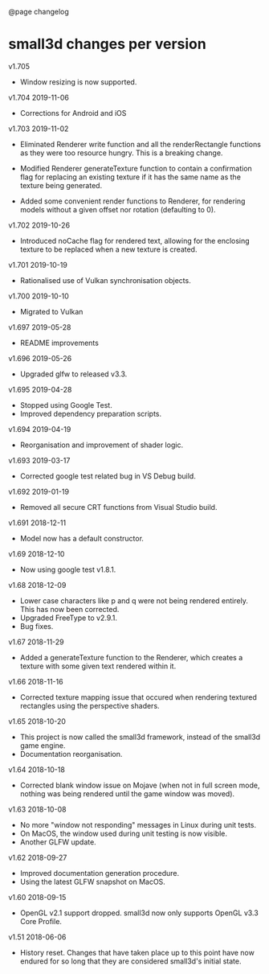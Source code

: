 @page changelog

small3d changes per version
===========================

v1.705

- Window resizing is now supported.

v1.704 2019-11-06

- Corrections for Android and iOS

v1.703 2019-11-02

- Eliminated Renderer write function and all the renderRectangle
  functions as they were too resource hungry. This is a breaking change.
  
- Modified Renderer generateTexture function to contain a confirmation
  flag for replacing an existing texture if it has the same name as
  the texture being generated.
  
- Added some convenient render functions to Renderer, for rendering models
  without a given offset nor rotation (defaulting to 0).

v1.702 2019-10-26

- Introduced noCache flag for rendered text, allowing for the enclosing
  texture to be replaced when a new texture is created.

v1.701 2019-10-19

- Rationalised use of Vulkan synchronisation objects.

v1.700 2019-10-10

- Migrated to Vulkan

v1.697 2019-05-28

- README improvements

v1.696 2019-05-26

- Upgraded glfw to released v3.3.

v1.695 2019-04-28

- Stopped using Google Test.
- Improved dependency preparation scripts.

v1.694 2019-04-19

- Reorganisation and improvement of shader logic.

v1.693 2019-03-17

- Corrected google test related bug in VS Debug build.

v1.692 2019-01-19

- Removed all secure CRT functions from Visual Studio build.

v1.691 2018-12-11

 - Model now has a default constructor.

v1.69 2018-12-10

 - Now using google test v1.8.1.

v1.68 2018-12-09

 - Lower case characters like p and q were not being rendered entirely.
   This has now been corrected.
 - Upgraded FreeType to v2.9.1.
 - Bug fixes.

v1.67 2018-11-29

 - Added a generateTexture function to the Renderer, which creates a
   texture with some given text rendered within it.

v1.66 2018-11-16

 - Corrected texture mapping issue that occured when rendering textured 
   rectangles using the perspective shaders.

v1.65 2018-10-20

 - This project is now called the small3d framework, instead of the
   small3d game engine.
 - Documentation reorganisation.
	
v1.64 2018-10-18

 - Corrected blank window issue on Mojave (when not in full screen
   mode, nothing was being rendered until the game window was moved).

v1.63 2018-10-08

 - No more "window not responding" messages in Linux during unit tests.
 - On MacOS, the window used during unit testing is now visible.
 - Another GLFW update.

v1.62 2018-09-27

 - Improved documentation generation procedure.
 - Using the latest GLFW snapshot on MacOS.	

v1.60 2018-09-15

- OpenGL v2.1 support dropped. small3d now only supports OpenGL v3.3 Core
  Profile.

v1.51 2018-06-06

- History reset. Changes that have taken place up to this point have now
  endured for so long that they are considered small3d's initial state.
